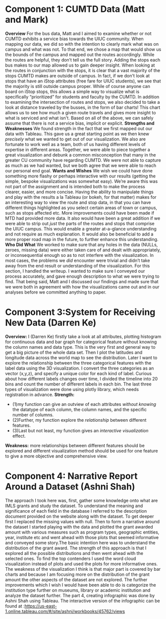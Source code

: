 
# Component 1: CUMTD Data (Matt and Mark)
**Overview**
For the bus data, Matt and I aimed to examine whether or not CUMTD exhibits a service bias towards the UIUC community. When mapping our data, we did so with the intention to clearly mark what was on campus and what was not. To that end, we chose a map that would show us the bounds of the campus and mapped out the routes accordingly. While the routes are helpful, they don’t tell us the full story. Adding the stops each bus makes to our map allowed us to gain deeper insight. 
When looking at the routes in conjunction with the stops, it is clear that a vast majority of the stops CUMTD makes are outside of campus. In fact, if we don't look at stops that have an iStop attributes (free fare for UIUC students), we see that the majority is still outside campus proper. While of course anyone can board on iStop stops, this allows a simple way to visualize what is specifically “prioritized” for students and faculty by the CUMTD. In addition to examining the intersection of routes and stops, we also decided to take a look at distance traveled by the busses, in the form of bar charts! This chart allows us to see how much a given route travels and gives more insight to what is serviced and what isn't. Based on all of the above, we can safely assume that there is not a service bias, implicit or explicit.
**Strengths and Weaknesses**
We found strength in the fact that we first mapped out our data with Tableau. This gave us a great starting point as we then knew *precisely* what we wanted to get out of our visualization. We also are fortunate to work well as a team, both of us having different levels of expertise in different areas. Together, we were able to piece together a great visualization and debunk a common misconception that many in the greater CU community have regarding CUMTD. We were not able to capture as much as we had wanted, but we both agree that we were able to reach our personal end goal. 
**Wants and Wishes**
We wish we could have done something more flashy or perhaps interactive with our results (getting the simple, bespoke visualizations was somewhat easy). We’re aware this was not part of the assignment and is intended both to make the process clearer, easier, and more concise. Having the ability to manipulate things and play with the results a la Tableau (or bokeh, for that matter) makes for an interesting way to view the route and stop data, in that you can have different things highlighted as you select certain areas of town or campus, such as stops affected etc. More improvements could have been made if MTD had provided more data. It also would have been a great addition if we were able to strip out *just* the parts of the routes and stops that comprise the UIUC campus. This would enable a greater at-a-glance understanding and not require as much explanation. It would also be beneficial to add a more proper road map in the future, to further enhance this understanding. 
**Who Did What** 
We worked to make sure that any holes in the data (NULLs, zeroes, missing data) were either taken care of and dealt with appropriately, or inconsequential enough so as to not interfere with the visualization. In most cases, the problems we *did* encounter were trivial and didn’t take away from the end result or understanding of the visualization. For this section, I handled the writeup. I wanted to make sure I conveyed our process accurately, and gave enough description to what we were trying to find. That being said, Matt and I discussed our findings and made sure that we were both in agreement with how the visualizations came out and in our analyses before we committed anything to paper.
# Component 3:System for Receiving New Data (Darren Ke)
**Overview:**    I (Darren Ke) firstly take a look at all attributes, plotting histogram for continuous data and bar graph for categorical feature without knowing the column names and data type. This is the very first and general way to get a big picture of the whole data set. Then I plot the latitudes and longitude data across the world map to see the distribution. Later I want to explore the relationship between  the three categorical features with the label data using the 3D visualization. I convert the three categories as an vector (x,y,z), and specify a unique color for each kind of label.  Curious about how different labels changes over time, I divided the timeline into 20 bins and count the number of different labels in each bin. The last three types of visualization were done using plotly library, which needs registration in advance. 
**Strength:**
- (1)my function can give an outview of each attributes *without knowing* the datatype of each column, the column names, and the specific number of columns.
- (2)Further, my function explore the *relationship* between different features. 
- (3)Last but not least, my function gives an *interactive visualization* effect. 

**Weakness:** more relationships between different features should be explored and different visualization method should be used for one feature to give a more objective and comprehensive view. 
# Component 4: Narrative Report Around a Dataset (Ashni Shah)
The approach I took here was, first, gather some knowledge onto what are IMLS grants and study the dataset. To understand the meaning and significance of each field in the database I referred to the description document provided on the website along with the dataset. To get deeper first I replaced the missing values with null. Then to form a narrative around the dataset I started playing with the data and plotted the grant awarded amount with various measures such as program types, geographic entities, year, institute etc and went ahead with those plots that seemed informative and conveyed some story.The basic intention here was to understand the distribution of the grant award. The strength of this approach is that I explored all the possible distributions and then went ahead with the selected ones. To find the top contenders I used the word cloud visualization instead of plots and used the plots for more informative ones. The weakness of the visualization I think is that major part is covered by bar charts and because I am focusing more on the distribution of the grant amount the other aspects of the dataset are not explored. The further improvements which I wish I would have been able to do is categorize the institution type further on museums, library or academic institution and analyze the dataset further. The part 4, creating infographic was done by Ashni Shah using Tableau.
The interactive version of the infographic can be found at :https://us-east-1.online.tableau.com/#/site/ashni/workbooks/45762/views


